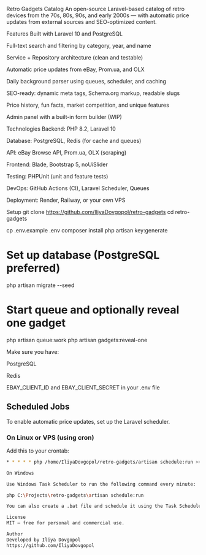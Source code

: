 Retro Gadgets Catalog
An open-source Laravel-based catalog of retro devices from the 70s, 80s, 90s, and early 2000s — with automatic price updates from external sources and SEO-optimized content.

Features
Built with Laravel 10 and PostgreSQL

Full-text search and filtering by category, year, and name

Service + Repository architecture (clean and testable)

Automatic price updates from eBay, Prom.ua, and OLX

Daily background parser using queues, scheduler, and caching

SEO-ready: dynamic meta tags, Schema.org markup, readable slugs

Price history, fun facts, market competition, and unique features

Admin panel with a built-in form builder (WIP)

Technologies
Backend: PHP 8.2, Laravel 10

Database: PostgreSQL, Redis (for cache and queues)

API: eBay Browse API, Prom.ua, OLX (scraping)

Frontend: Blade, Bootstrap 5, noUiSlider

Testing: PHPUnit (unit and feature tests)

DevOps: GitHub Actions (CI), Laravel Scheduler, Queues

Deployment: Render, Railway, or your own VPS

Setup
git clone https://github.com/IliyaDovgopol/retro-gadgets
cd retro-gadgets

cp .env.example .env
composer install
php artisan key:generate

# Set up database (PostgreSQL preferred)
php artisan migrate --seed

# Start queue and optionally reveal one gadget
php artisan queue:work
php artisan gadgets:reveal-one


Make sure you have:

PostgreSQL

Redis

EBAY_CLIENT_ID and EBAY_CLIENT_SECRET in your .env file

## Scheduled Jobs

To enable automatic price updates, set up the Laravel scheduler.

### On Linux or VPS (using cron)

Add this to your crontab:

```bash
* * * * * php /home/IliyaDovgopol/retro-gadgets/artisan schedule:run >> /dev/null 2>&1

On Windows

Use Windows Task Scheduler to run the following command every minute:

php C:\Projects\retro-gadgets\artisan schedule:run

You can also create a .bat file and schedule it using the Task Scheduler GUI.

License
MIT — free for personal and commercial use.

Author
Developed by Iliya Dovgopol
https://github.com/IliyaDovgopol